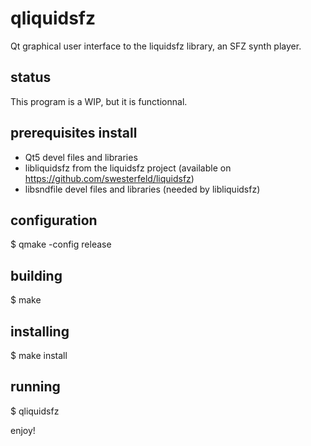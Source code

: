 # qliquidsfz
Qt graphical user interface to the liquidsfz library, an SFZ synth player.

## status
This program is a WIP, but it is functionnal.

## prerequisites install
- Qt5 devel files and libraries
- libliquidsfz from the liquidsfz project (available on https://github.com/swesterfeld/liquidsfz)
- libsndfile devel files and libraries (needed by libliquidsfz)

## configuration
$ qmake -config release

## building
$ make

## installing
$ make install

## running
$ qliquidsfz

enjoy!
